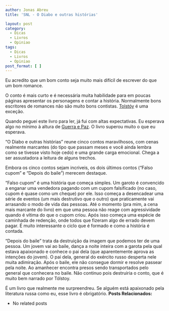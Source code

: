 ```yaml
---
author: Jonas Abreu
title: 'SNL - O Diabo e outras histórias'

layout: post
category:
  - Dicas
  - Livros
  - Opiniao
tags:
  - Dicas
  - Livros
  - Opiniao
post_format: [ ]
---
```

Eu acredito que um bom conto seja muito mais difícil de escrever do que um bom romance.

O conto é mais curto e é necessária muita habilidade para em poucas páginas apresentar os personagens e contar a história. Normalmente bons escritores de romances não são muito bons contistas. [Tolstóy][1] é uma exceção.

Quando peguei este livro para ler, já fui com altas expectativas. Eu esperava algo no mínimo à altura de [Guerra e Paz][2]. O livro superou muito o que eu esperava.

“O Diabo e outras histórias” reune cinco contos maravilhosos, com cenas realmente marcantes (do tipo que passam meses e você ainda lembra como se tivesse visto hoje cedo) e uma grande carga emocional. Chega a ser assustadora a leitura de alguns trechos.

Embora os cinco contos sejam incriveis, os dois últimos contos (“Falso cupom” e “Depois do baile”) merecem destaque.

“Falso cupom” é uma história que começa simples. Um garoto é convencido a enganar uma vendedora pagando com um cupom falsificado (no caso, cupom é quase como um cheque) por ele. Isso começa a desencadear uma série de eventos (um mais destrutivo que o outro) que praticamente vai arrasando o modo de vida das pessoas. Até o momento (pra mim, a cena mais marcante do livro) em que uma pessoa não reage com agressividade quando é vítima do que o cupom criou. Após isso começa uma espécie de caminhada de redenção, onde todos que fizeram algo de errado devem pagar. É muito interessante o ciclo que é formado e como a história é contada.

“Depois do baile” trata da destruição da imagem que podemos ter de uma pessoa. Um jovem vai ao baile, dança a noite inteira com a garota pela qual estava apaixonado e conhece o pai dela (que aparentemente aprova as intenções do jovem). O pai dela, general do exército russo desperta nele muita adimiração. Após o baile, ele não consegue dormir e resolve passear pela noite. Ao amanhecer encontra presos sendo transportados pelo general que conhecera no baile. Não continuo pois destruiria o conto, que é muito bem narrado por Tólstoy.

É um livro que realmente me surpreendreu. Se alguém está apaixonado pela literatura russa como eu, esse livro é obrigatório. 
**Posts Relacionados:** 
*   No related posts












 [1]: http://en.wikipedia.org/wiki/Leo_Tolstoy
 [2]: http://vidageek.net/2007/10/18/snl-guerra-e-paz/





